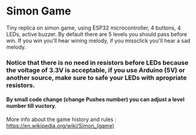 # Simon Game
Tiny replica on simon game, using ESP32 microcontroller, 4 buttons, 4 LEDs, active buzzer.
By default there are 5 levels you should pass before win.
If you win you'll hear wining melody, if you missclick you'll hear a sad melody.
### Notice that there is no need in resistors before LEDs because the voltage of 3.3V is acceptable, if you use Arduino (5V) or another source, make sure to safe your LEDs with apropriate resistors.
#### By small code change (change Pushes number) you can adjust a level number till vuctory.
More info about the game history and rules : https://en.wikipedia.org/wiki/Simon_(game)
